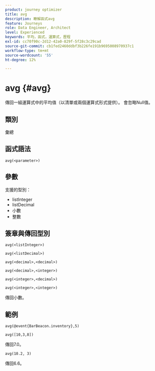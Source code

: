 ```yaml
---
product: journey optimizer
title: avg
description: 瞭解函式avg
feature: Journeys
role: Data Engineer, Architect
level: Experienced
keywords: 平均，函式，運算式，歷程
exl-id: cc70f90c-2d12-42a0-829f-5f28c3c29cad
source-git-commit: cb1fed2460ddbf3b226fe191b9695008970937c1
workflow-type: tm+mt
source-wordcount: '55'
ht-degree: 12%

---
```


# avg {#avg}

傳回一組運算式中的平均值（以清單或兩個運算式形式提供）。 會忽略Null值。


## 類別

彙總

## 函式語法

`avg(<parameter>)`

## 參數

支援的型別：

* listInteger
* listDecimal
* 小數
* 整數

## 簽章與傳回型別

`avg(<listInteger>)`

`avg(<listDecimal>)`

`avg(<decimal>,<decimal>)`

`avg(<decimal>,<integer>)`

`avg(<integer>,<decimal>)`

`avg(<integer>,<integer>)`

傳回小數。

## 範例

`avg(@event{BarBeacon.inventory},5)`

`avg([10,3,8])`

傳回7.0。

`avg(10.2, 3)`

傳回6.6。
